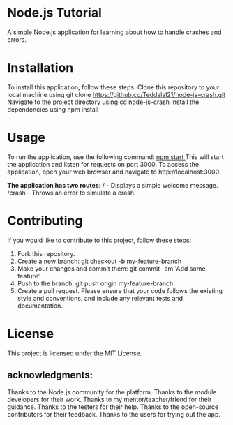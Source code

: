 # <strong> Node.js Tutorial </strong>
A simple Node.js application for learning about how to handle crashes and errors.
# <strong> Installation </strong>
To install this application, follow these steps:
Clone this repository to your local machine using git clone https://github.co/Teddalal21/node-js-crash.git
Navigate to the project directory using cd node-js-crash
Install the dependencies using npm install
#  <strong> Usage </strong>
To run the application, use the following command:
<a href="http://teda@md.com"> npm start </a>
This will start the application and listen for requests on port 3000. To access the application, open your web browser and navigate to http://localhost:3000.

<strong> The application has two routes:  </strong>
/ - Displays a simple welcome message.
/crash - Throws an error to simulate a crash.

# <strong> Contributing </strong>
If you would like to contribute to this project, follow these steps:

1. Fork this repository. </strong>
2. Create a new branch: git checkout -b my-feature-branch
3. Make your changes and commit them: git commit -am 'Add some feature'
4. Push to the branch: git push origin my-feature-branch
5. Create a pull request.
Please ensure that your code follows the existing style and conventions, and include any relevant tests and documentation.

# <strong> License </strong>
This project is licensed under the MIT License.
## <strong> acknowledgments: </strong>

Thanks to the Node.js community for the platform.
Thanks to the module developers for their work.
Thanks to my mentor/teacher/friend for their guidance.
Thanks to the testers for their help.
Thanks to the open-source contributors for their feedback.
Thanks to the users for trying out the app.
